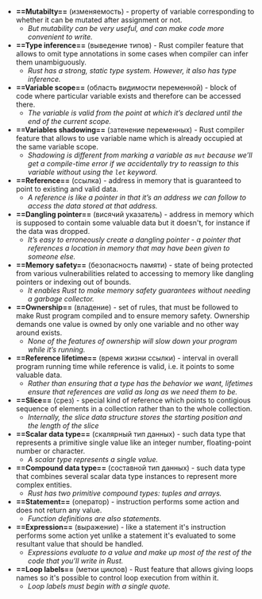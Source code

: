 - **==Mutabilty==** (изменяемость) - property of variable corresponding to whether it can be mutated after assignment or not.
	- *But mutability can be very useful, and can make code more convenient to write.*
- **==Type inference==** (выведение типов) - Rust compiler feature that allows to omit type annotations in some cases when compiler can infer them unambiguously.
	- *Rust has a strong, static type system. However, it also has type inference.*
- **==Variable scope==** (область видимости переменной) - block of code where particular variable exists and therefore can be accessed there.
	- *The variable is valid from the point at which it’s declared until the end of the current scope.*
- **==Variables shadowing==** (затенение переменных) - Rust compiler feature that allows to use variable name which is already occupied at the same variable scope.
	- *Shadowing is different from marking a variable as `mut` because we’ll get a compile-time error if we accidentally try to reassign to this variable without using the `let` keyword.*
- **==Reference==** (ссылка) - address in memory that is guaranteed to point to existing and valid data.
	- *A reference is like a pointer in that it’s an address we can follow to access the data stored at that address.*
- **==Dangling pointer==** (висячий указатель) - address in memory which is supposed to contain some valuable data but it doesn't, for instance if the data was dropped.
	- *It’s easy to erroneously create a dangling pointer - a pointer that references a location in memory that may have been given to someone else.*
- **==Memory safety==** (безопасность памяти) - state of being protected from various vulnerabilities related to accessing to memory like dangling pointers or indexing out of bounds.
	- *It enables Rust to make memory safety guarantees without needing a garbage collector.*
- **==Ownership==** (владение) - set of rules, that must be followed to make Rust program compiled and to ensure memory safety. Ownership demands one value is owned by only one variable and no other way around exists.
	- *None of the features of ownership will slow down your program while it’s running.*
- **==Reference lifetime==** (время жизни ссылки) - interval in overall program running time while reference is valid, i.e. it points to some valuable data.
	- *Rather than ensuring that a type has the behavior we want, lifetimes ensure that references are valid as long as we need them to be.*
- **==Slice==** (срез) - special kind of reference which points to contigious sequence of elements in a collection rather than to the whole collection.
	- *Internally, the slice data structure stores the starting position and the length of the slice*
- **==Scalar data type==** (скалярный тип данных) - such data type that represents a primitive single value like an integer number, floating-point number or character.
	- *A scalar type represents a single value.*
- **==Compound data type==** (составной тип данных) - such data type that combines several scalar data type instances to represent more complex entities.
	- *Rust has two primitive compound types: tuples and arrays.*
- **==Statement==** (оператор) - instruction performs some action and does not return any value.
	- *Function definitions are also statements.*
- **==Expression==** (выражение) - like a statement it's instruction performs some action yet unlike a statement it's evaluated to some resultant value that should be handled.
	- *Expressions evaluate to a value and make up most of the rest of the code that you’ll write in Rust.*
- **==Loop labels==** (метки циклов) - Rust feature that allows giving loops names so it's possible to control loop execution from within it.
	- *Loop labels must begin with a single quote.*